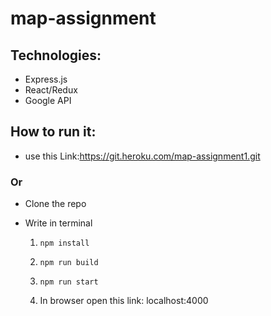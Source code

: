 # map-assignment
## Technologies:
  - Express.js
  - React/Redux
  - Google API

## How to run it:
  - use this Link:https://git.heroku.com/map-assignment1.git
  ### Or
  - Clone the repo
  - Write in terminal
  
    1. ```npm install```
  
    2. ```npm run build```
  
    3. ```npm run start```
  
    4. In browser open this link: localhost:4000
